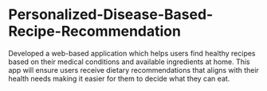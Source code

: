 # Personalized-Disease-Based-Recipe-Recommendation
Developed a web-based application which helps users find healthy recipes based on their medical conditions and available ingredients at home. This app will ensure users receive dietary recommendations that aligns with their health needs making it easier for them to decide what they can eat.
